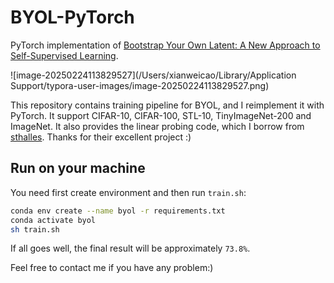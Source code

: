 # BYOL-PyTorch

PyTorch implementation of [Bootstrap Your Own Latent: A New Approach to Self-Supervised Learning](https://arxiv.org/abs/2006.07733).

![image-20250224113829527](/Users/xianweicao/Library/Application Support/typora-user-images/image-20250224113829527.png)

This repository contains training pipeline for BYOL, and I reimplement it with PyTorch. It support CIFAR-10, CIFAR-100, STL-10, TinyImageNet-200 and ImageNet. It also provides the linear probing code, which I borrow from [sthalles](https://github.com/sthalles/PyTorch-BYOL). Thanks for their excellent project :)

## Run on your machine

You need first create environment and then run `train.sh`:

```bash
conda env create --name byol -r requirements.txt
conda activate byol
sh train.sh
```

If all goes well, the final result will be approximately `73.8%`.

Feel free to contact me if you have any problem:)